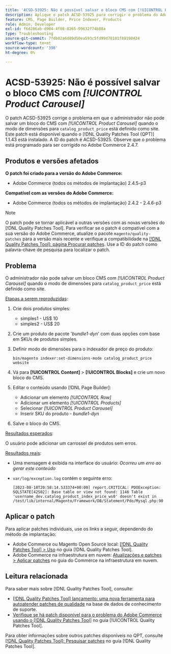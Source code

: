 ```yaml
---
title: 'ACSD-53925: Não é possível salvar o bloco CMS com [!UICONTROL Product Carousel]'
description: Aplique o patch ACSD-53925 para corrigir o problema do Adobe Commerce em que o administrador não pode salvar um bloco do CMS com o Carrossel de produtos quando o modo de dimensões para "catalog_product_price" está definido como site.
feature: CMS, Page Builder, Price Indexer, Products
role: Admin, Developer
exl-id: f6d286ab-d904-4f08-8265-99632f74b88a
type: Troubleshooting
source-git-commit: 7fdb02a6d89d50ea593c5fd99d78101f89198424
workflow-type: tm+mt
source-wordcount: '398'
ht-degree: 0%

---
```


# ACSD-53925: Não é possível salvar o bloco CMS com *[!UICONTROL Product Carousel]*

O patch ACSD-53925 corrige o problema em que o administrador não pode salvar um bloco do CMS com *[!UICONTROL Product Carousel]* quando o modo de dimensões para `catalog_product_price` está definido como site. Este patch está disponível quando o [!DNL Quality Patches Tool (QPT)] 1.1.43 está instalado. A ID do patch é ACSD-53925. Observe que o problema está programado para ser corrigido no Adobe Commerce 2.4.7.

## Produtos e versões afetados

**O patch foi criado para a versão do Adobe Commerce:**

* Adobe Commerce (todos os métodos de implantação) 2.4.5-p3

**Compatível com as versões do Adobe Commerce:**

* Adobe Commerce (todos os métodos de implantação) 2.4.2 - 2.4.6-p3

>[!NOTE]
>
>O patch pode se tornar aplicável a outras versões com as novas versões do [!DNL Quality Patches Tool]. Para verificar se o patch é compatível com a sua versão do Adobe Commerce, atualize o pacote `magento/quality-patches` para a versão mais recente e verifique a compatibilidade na [[!DNL Quality Patches Tool]: página Procurar patches](https://experienceleague.adobe.com/tools/commerce-quality-patches/index.html?lang=pt-BR). Use a ID do patch como palavra-chave de pesquisa para localizar o patch.

## Problema

O administrador não pode salvar um bloco CMS com *[!UICONTROL Product Carousel]* quando o modo de dimensões para `catalog_product_price` está definido como site.

<u>Etapas a serem reproduzidas</u>:

1. Crie dois produtos simples:
   * simples1 - US$ 10
   * simples2 - US$ 20
1. Crie um produto de pacote &#39;*bundle1-dyn*&#39; com duas opções com base em SKUs de produtos simples.
1. Definir modo de dimensões para o indexador de preço do produto:

   `bin/magento indexer:set-dimensions-mode catalog_product_price website`

1. Vá para **[!UICONTROL Content]** > **[!UICONTROL Blocks]** e crie um novo bloco do CMS.
1. Editar o conteúdo usando [!DNL Page Builder]:
   * Adicionar um elemento *[!UICONTROL Row]*
   * Adicionar um elemento *[!UICONTROL Products]*
   * Selecionar *[!UICONTROL Product Carousel]*
   * Inserir SKU do produto - *bundle1-dyn*
1. Salve o bloco do CMS.

<u>Resultados esperados</u>:

O usuário pode adicionar um carrossel de produtos sem erros.

<u>Resultados reais</u>:

* Uma mensagem é exibida na interface do usuário: *Ocorreu um erro ao gerar este conteúdo*
* `var/log/exception.log` contém o seguinte erro:

  ```
  [2023-08-18T20:58:14.533374+00:00] report.CRITICAL: PDOException: SQLSTATE[42S02]: Base table or view not found: 1146 Table 'username_dev.catalog_product_index_price_ws0' doesn't exist in /test/lib/internal/Magento/Framework/DB/Statement/Pdo/Mysql.php:90
  ```

## Aplicar o patch

Para aplicar patches individuais, use os links a seguir, dependendo do método de implantação:

* Adobe Commerce ou Magento Open Source local: [[!DNL Quality Patches Tool] > Uso](/help/tools/quality-patches-tool/usage.md) no guia [!DNL Quality Patches Tool].
* Adobe Commerce na infraestrutura em nuvem: [Atualizações e patches > Aplicar patches](https://experienceleague.adobe.com/docs/commerce-cloud-service/user-guide/develop/upgrade/apply-patches.html?lang=pt-BR) no guia do Commerce na infraestrutura em nuvem.

## Leitura relacionada

Para saber mais sobre [!DNL Quality Patches Tool], consulte:

* [[!DNL Quality Patches Tool] lançamento: uma nova ferramenta para autoatender patches de qualidade](https://experienceleague.adobe.com/pt-br/docs/commerce-operations/tools/quality-patches-tool/quality-patches-tool-to-self-serve-quality-patches) na base de dados de conhecimento de suporte.
* [Verifique se há patch disponível para o problema do Adobe Commerce usando o  [!DNL Quality Patches Tool]](/help/tools/quality-patches-tool/patches-available-in-qpt/check-patch-for-magento-issue-with-magento-quality-patches.md) no guia [!UICONTROL Quality Patches Tool].


Para obter informações sobre outros patches disponíveis no QPT, consulte [[!DNL Quality Patches Tool]: Pesquisar patches](https://experienceleague.adobe.com/tools/commerce-quality-patches/index.html?lang=pt-BR) no guia [!DNL Quality Patches Tool].

